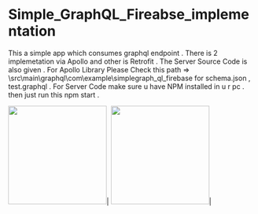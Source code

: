 # Simple_GraphQL_Fireabse_implementation
 This a simple app which consumes graphql endpoint . There is 2 implemetation via Apollo and other is Retrofit . The Server Source Code is also given . 
For Apollo Library Please Check this path => \src\main\graphql\com\example\simplegraph_ql_firebase 
for  schema.json , test.graphql .
For Server Code make sure u have NPM installed in u r pc . then just run this npm start . 

<img src="https://github.com/rahat14/Simple_GraphQL_Firebase_implementation/blob/master/ss2.png" width="200" hight = "400">|
<img src="https://github.com/rahat14/Simple_GraphQL_Firebase_implementation/blob/master/ss1.png" width="200" hight = "400">|


